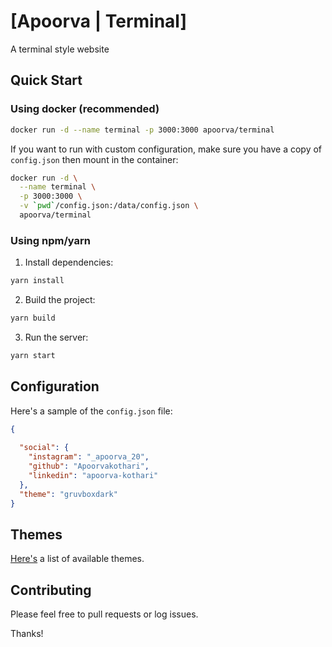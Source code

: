 # [Apoorva | Terminal]

A terminal style website


## Quick Start

### Using docker (recommended)

```bash
docker run -d --name terminal -p 3000:3000 apoorva/terminal
```

If you want to run with custom configuration, make sure you have a copy of `config.json` then mount in the container:

```bash
docker run -d \
  --name terminal \
  -p 3000:3000 \
  -v `pwd`/config.json:/data/config.json \
  apoorva/terminal
```

### Using npm/yarn

1. Install dependencies:

```bash
yarn install
```

2. Build the project:

```bash
yarn build
```

3. Run the server:

```bash
yarn start
```

## Configuration

Here's a sample of the `config.json` file:

```json
{
  
  "social": {
    "instagram": "_apoorva_20",
    "github": "Apoorvakothari",
    "linkedin": "apoorva-kothari"
  },
  "theme": "gruvboxdark" 
}
```

## Themes

[Here's](/docs/themes) a list of available themes.


## Contributing

Please feel free to pull requests or log issues.

Thanks!
